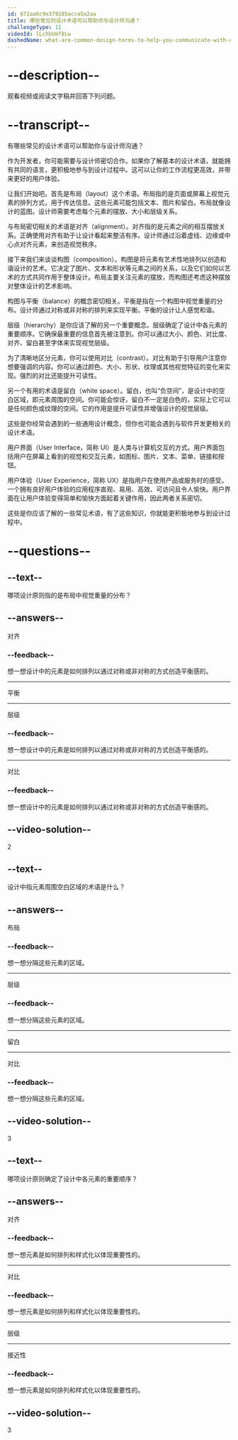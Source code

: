 ```yaml
---
id: 672aa6c9e379285acca5a2aa
title: 哪些常见的设计术语可以帮助你与设计师沟通？
challengeType: 11
videoId: lLchbUmf8Lw
dashedName: what-are-common-design-terms-to-help-you-communicate-with-designers
---
```


# --description--

观看视频或阅读文字稿并回答下列问题。

# --transcript--

有哪些常见的设计术语可以帮助你与设计师沟通？

作为开发者，你可能需要与设计师密切合作。如果你了解基本的设计术语，就能拥有共同的语言，更积极地参与到设计过程中。这可以让你的工作流程更高效，并带来更好的用户体验。

让我们开始吧。首先是布局（layout）这个术语。布局指的是页面或屏幕上视觉元素的排列方式，用于传达信息。这些元素可能包括文本、图片和留白。布局就像设计的蓝图。设计师需要考虑每个元素的摆放、大小和层级关系。

与布局密切相关的术语是对齐（alignment）。对齐指的是元素之间的相互摆放关系。正确使用对齐有助于让设计看起来整洁有序。设计师通过沿着虚线、边缘或中心点对齐元素，来创造视觉秩序。

接下来我们来谈谈构图（composition）。构图是将元素有艺术性地排列以创造和谐设计的艺术。它决定了图片、文本和形状等元素之间的关系，以及它们如何以艺术的方式共同作用于整体设计。布局主要关注元素的摆放，而构图还考虑这种摆放对整体设计的艺术影响。

构图与平衡（balance）的概念密切相关。平衡是指在一个构图中视觉重量的分布。设计师通过对称或非对称的排列来实现平衡。平衡的设计让人感觉和谐。

层级（hierarchy）是你应该了解的另一个重要概念。层级确定了设计中各元素的重要顺序。它确保最重要的信息首先被注意到。你可以通过大小、颜色、对比度、对齐、留白甚至字体来实现视觉层级。

为了清晰地区分元素，你可以使用对比（contrast）。对比有助于引导用户注意你想要强调的内容。你可以通过颜色、大小、形状、纹理或其他视觉特征的变化来实现。强烈的对比还能提升可读性。

另一个有用的术语是留白（white space）。留白，也叫“负空间”，是设计中的空白区域，即元素周围的空间。你可能会惊讶，留白不一定是白色的，实际上它可以是任何颜色或纹理的空间。它的作用是提升可读性并增强设计的视觉层级。

这些是你经常会遇到的一些通用设计概念，但你也可能会遇到与软件开发更相关的设计术语。

用户界面（User Interface，简称 UI）是人类与计算机交互的方式。用户界面包括用户在屏幕上看到的视觉和交互元素，如图标、图片、文本、菜单、链接和按钮。

用户体验（User Experience，简称 UX）是指用户在使用产品或服务时的感受。一个拥有良好用户体验的应用程序直观、易用、高效、可访问且令人愉快。用户界面在让用户体验变得简单和愉快方面起着关键作用，因此两者关系密切。

这些是你应该了解的一些常见术语，有了这些知识，你就能更积极地参与到设计过程中。

# --questions--

## --text--

哪项设计原则指的是布局中视觉重量的分布？

## --answers--

对齐

### --feedback--

想一想设计中的元素是如何排列以通过对称或非对称的方式创造平衡感的。

---

平衡

---

层级

### --feedback--

想一想设计中的元素是如何排列以通过对称或非对称的方式创造平衡感的。

---

对比

### --feedback--

想一想设计中的元素是如何排列以通过对称或非对称的方式创造平衡感的。

## --video-solution--

2

## --text--

设计中指元素周围空白区域的术语是什么？

## --answers--

布局

### --feedback--

想一想分隔这些元素的区域。

---

层级

### --feedback--

想一想分隔这些元素的区域。

---

留白

---

对比

### --feedback--

想一想分隔这些元素的区域。

## --video-solution--

3

## --text--

哪项设计原则确定了设计中各元素的重要顺序？

## --answers--

对齐

### --feedback--

想一想元素是如何排列和样式化以体现重要性的。

---

对比

### --feedback--

想一想元素是如何排列和样式化以体现重要性的。

---

层级

---

接近性

### --feedback--

想一想元素是如何排列和样式化以体现重要性的。

## --video-solution--

3

